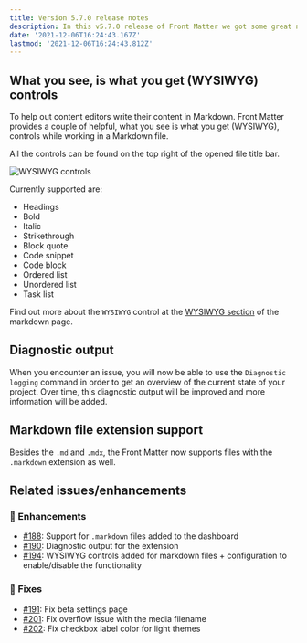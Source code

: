 ```yaml
---
title: Version 5.7.0 release notes
description: In this v5.7.0 release of Front Matter we got some great new features to announce to you.
date: '2021-12-06T16:24:43.167Z'
lastmod: '2021-12-06T16:24:43.812Z'
---
```


<!-- markdownlint-disable MD013 MD041 -->
## What you see, is what you get (WYSIWYG) controls
<!-- markdownlint-enable MD041 -->
To help out content editors write their content in Markdown. Front Matter provides a couple of helpful, what you see is what you get (WYSIWYG), controls while working in a Markdown file.

All the controls can be found on the top right of the opened file title bar.

![WYSIWYG controls](/releases/v5.7.0/wysiwyg_controls.png)

Currently supported are:

- Headings
- Bold
- Italic
- Strikethrough
- Block quote
- Code snippet
- Code block
- Ordered list
- Unordered list
- Task list

Find out more about the `WYSIWYG` control at the [WYSIWYG section](/docs/markdown#wysiwyg) of the markdown page.

## Diagnostic output

When you encounter an issue, you will now be able to use the `Diagnostic logging` command in order to get an overview of the current state of your project. Over time, this diagnostic output will be improved and more information will be added.

## Markdown file extension support

Besides the `.md` and `.mdx`, the Front Matter now supports files with the `.markdown` extension as well.

## Related issues/enhancements

### 🎨 Enhancements

- [#188](https://github.com/estruyf/vscode-front-matter/issues/188): Support for `.markdown` files added to the dashboard
- [#190](https://github.com/estruyf/vscode-front-matter/issues/190): Diagnostic output for the extension
- [#194](https://github.com/estruyf/vscode-front-matter/issues/194): WYSIWYG controls added for markdown files + configuration to enable/disable the functionality

### 🐞 Fixes

- [#191](https://github.com/estruyf/vscode-front-matter/issues/191): Fix beta settings page
- [#201](https://github.com/estruyf/vscode-front-matter/issues/201): Fix overflow issue with the media filename
- [#202](https://github.com/estruyf/vscode-front-matter/issues/202): Fix checkbox label color for light themes

<!-- markdownlint-enable MD013 -->